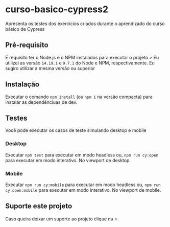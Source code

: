 # curso-basico-cypress2

Apresenta os testes dos exercícios criados durante o aprendizado do curso básico de Cypress

## Pré-requisito
Ë requisito ter o Node.js e o NPM instalados para executar o projeto
    > Eu utilizei as versão `14.19.1` e `9.7.1` do Node e NPM, respectivamente. Eu sugiro utilizar a mesma versão ou superior

## Instalação
Executar o comando `npm install` (ou `npm i` na versão compacta) para instalar as dependênciuas de dev.

## Testes
Você pode executar os casos de teste simulando desktop e mobile

### Desktop
Executar `npm test` para executar em modo headless ou, `npm run cy:open` para executar em modo interativo. No viewport de desktop.

### Mobile
Executar `npm run cy:mobile` para executar em modo headless ou, `npm run cy:open:mobile` para executar em modo interativo. No viewport de mobile.

## Suporte este projeto
Caso queira deixar um suporte ao projeto clique na ⭐.
